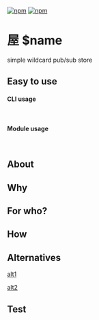 [![npm](https://img.shields.io/npm/v/$name.svg?maxAge=3600&style=flat-square)](https://www.npmjs.com/package/$name)
[![npm](https://img.shields.io/npm/l/$name.svg?maxAge=3600&style=flat-square)](https://github.com/talmobi/$name/blob/master/LICENSE)

#  屋 $name
simple wildcard pub/sub store

## Easy to use

#### CLI usage
```javascript
```
```
```

#### Module usage
```javascript
```
```
```

## About

## Why

## For who?

## How

## Alternatives
[alt1](https://github.com/talmobi)

[alt2](https://github.com/talmobi)

## Test
```
```
